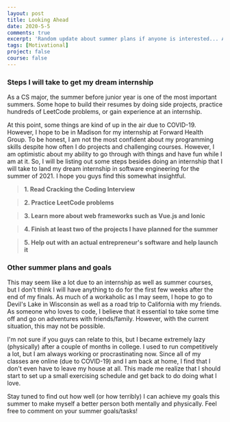 ```yaml
---
layout: post
title: Looking Ahead
date: 2020-5-5
comments: true
excerpt: 'Random update about summer plans if anyone is interested... As a CS major, the summer before junior year is one of the most critical summers. Some hope to build their resumes by doing side projects, practice hundreds of LeetCode problems, or gain experience at an internship.'
tags: [Motivational]
project: false
course: false
---
```


<h3>Steps I will take to get my dream internship</h3>
As a CS major, the summer before junior year is one of the most important summers. Some hope to build their resumes by doing side projects, practice hundreds of LeetCode problems, or gain experience at an internship.

At this point, some things are kind of up in the air due to COVID-19. However, I hope to be in Madison for my internship at Forward Health Group. To be honest, I am not the most confident about my programming skills despite how often I do projects and challenging courses. However, I am optimistic about my ability to go through with things and have fun while I am at it. So, I will be listing out some steps besides doing an internship that I will take to land my dream internship in software engineering for the summer of 2021. I hope you guys find this somewhat insightful.

> **1. Read Cracking the Coding Interview**

> **2. Practice LeetCode problems**

> **3. Learn more about web frameworks such as Vue.js and Ionic**

> **4. Finish at least two of the projects I have planned for the summer**

> **5. Help out with an actual entrepreneur's software and help launch it**

<h3>Other summer plans and goals</h3>
This may seem like a lot due to an internship as well as summer courses, but I don't think I will have anything to do for the first few weeks after the end of my finals. As much of a workaholic as I may seem, I hope to go to Devil's Lake in Wisconsin as well as a road trip to California with my friends. As someone who loves to code, I believe that it essential to take some time off and go on adventures with friends/family. However, with the current situation, this may not be possible.

I'm not sure if you guys can relate to this, but I became extremely lazy (physically) after a couple of months in college. I used to run competitively a lot, but I am always working or procrastinating now. Since all of my classes are online (due to COVID-19) and I am back at home, I find that I don't even have to leave my house at all. This made me realize that I should start to set up a small exercising schedule and get back to do doing what I love. 

Stay tuned to find out how well (or how terribly) I can achieve my goals this summer to make myself a better person both mentally and physically. Feel free to comment on your summer goals/tasks!
